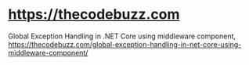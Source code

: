 # https://thecodebuzz.com

Global Exception Handling in .NET Core using middleware component,
https://thecodebuzz.com/global-exception-handling-in-net-core-using-middleware-component/
